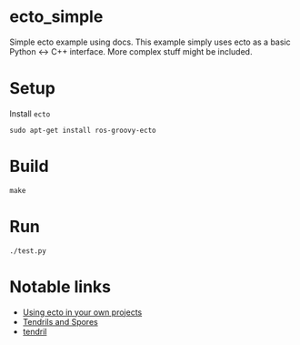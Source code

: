 # ecto_simple

Simple ecto example using docs. This example simply uses ecto as a basic Python <-> C++ interface.
More complex stuff might be included.

# Setup

Install `ecto`

	sudo apt-get install ros-groovy-ecto

# Build

	make

# Run

	./test.py

# Notable links

* [Using ecto in your own projects](http://plasmodic.github.io/ecto/ecto/usage/client_usage.html)
* [Tendrils and Spores](http://plasmodic.github.io/ecto/ecto/usage/tutorials/tendrils_spore.html)
* [tendril](http://plasmodic.github.io/ecto/ecto/reference/tendril.html#tendril-conversions)
